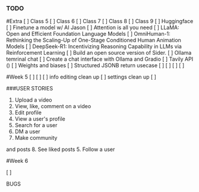 ### TODO

#Extra
[ ] Class 5
[ ] Class 6
[ ] Class 7 
[ ] Class 8
[ ] Class 9
[ ] Huggingface
[ ] Finetune a model w/ AI Jason
[ ] Attention is all you need
[ ] LLaMA: Open and Efficient Foundation Language Models
[ ] OmniHuman-1: Rethinking the Scaling-Up of One-Stage Conditioned Human Animation Models
[ ] DeepSeek-R1: Incentivizing Reasoning Capability in LLMs via Reinforcement Learning
[ ] Build an open source version of Sider. 
[ ] Ollama temrinal chat
[ ] Create a chat interface with Ollama and Gradio
[ ] Tavily API ()
[ ] Weights and biases
[ ] Structured JSONB return usecase
[ ]
[ ]
[ ]
[ ]

#Week 5
[ ] 
[ ] 
[ ] info editing clean up
[ ] settings clean up
[ ] 

###USER STORIES
1.  Upload a video 
2.  View, like, comment on a video
3.  Edit profile 
4.  View a user's profile
6.  Search for a user
7.  DM a user
9.  Make community 

and posts
8.  See liked posts
5.  Follow a user






#Week 6

[ ] 






BUGS
